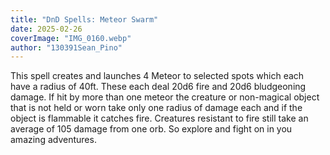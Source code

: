 ```yaml
---
title: "DnD Spells: Meteor Swarm"
date: 2025-02-26
coverImage: "IMG_0160.webp"
author: "130391Sean_Pino"
---
```


This spell creates and launches 4 Meteor to selected spots which each have a radius of 40ft. These each deal 20d6 fire and 20d6 bludgeoning damage. If hit by more than one meteor the creature or non-magical object that is not held or worn take only one radius of damage each and if the object is flammable it catches fire. Creatures resistant to fire still take an average of 105 damage from one orb. So explore and fight on in you amazing adventures.
